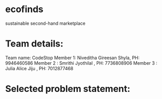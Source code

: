 # ecofinds
sustainable second-hand marketplace

# Team details: 
Team name: CodeStop
Member 1: Niveditha Gireesan Shyla, PH: 9946460586
Member 2 : Smrithi Jyothilal , PH: 7736808906
Member 3 : Julia Alice Jiju , PH: 7012877468

# Selected problem statement: 
